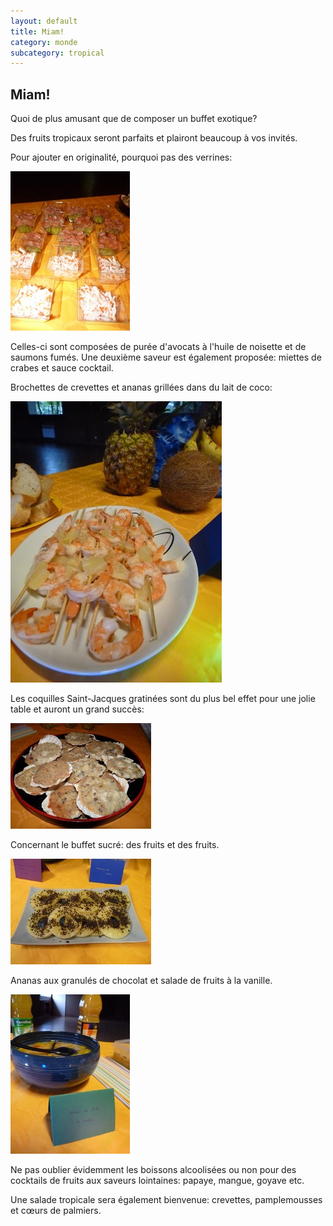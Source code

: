 ```yaml
---
layout: default
title: Miam!
category: monde
subcategory: tropical
---
```


## Miam!

Quoi de plus amusant que de composer un buffet exotique?

Des fruits tropicaux seront parfaits et plairont beaucoup à vos invités.

Pour ajouter en originalité, pourquoi pas des verrines:

![table](/assets/images/pages/P1070429.jpeg)

Celles-ci sont composées de purée d'avocats à l'huile de noisette et de saumons fumés. Une deuxième saveur est également proposée: miettes de crabes et sauce cocktail.

Brochettes de crevettes et ananas grillées dans du lait de coco:

![crevettes](/assets/images/pages/P1070434.jpeg)

Les coquilles Saint-Jacques gratinées sont du plus bel effet pour une jolie table et auront un grand succès:

![saint jacques](/assets/images/pages/P1070428.jpeg)

Concernant le buffet sucré: des fruits et des fruits.

![ananas](/assets/images/pages/P1070433.jpeg)

Ananas aux granulés de chocolat et salade de fruits à la vanille.

![salade](/assets/images/pages/P1070435.jpeg)

Ne pas oublier évidemment les boissons alcoolisées ou non pour des cocktails de fruits aux saveurs lointaines: papaye, mangue, goyave etc.

Une salade tropicale sera également bienvenue: crevettes, pamplemousses et cœurs de palmiers.
